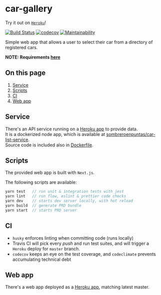 # car-gallery

Try it out on [`Heroku`](https://car-gallery-demo.herokuapp.com/)!

[![Build Status](https://travis-ci.com/sombreroEnPuntas/car-gallery.svg?branch=master)](https://travis-ci.com/sombreroEnPuntas/car-gallery)
[![codecov](https://codecov.io/gh/sombreroEnPuntas/car-gallery/branch/master/graph/badge.svg)](https://codecov.io/gh/sombreroEnPuntas/car-gallery)
[![Maintainability](https://api.codeclimate.com/v1/badges/ee4b4c3135deb8981c42/maintainability)](https://codeclimate.com/github/sombreroEnPuntas/car-gallery/maintainability)

Simple web app that allows a user to select their car from a directory of registered cars.

**NOTE: Requirements [here](assignment.md)**

## On this page

1.  [Service](#service)
1.  [Scripts](#scripts)
1.  [CI](#ci)
1.  [Web app](#web-app)

## Service

There's an API service running on a [Heroku app](https://car-list-service.herokuapp.com) to provide data.  
It is a dockerized node app, which is available at [sombreroenpuntas/car-list-service](https://hub.docker.com/r/sombreroenpuntas/car-list-service).  
Source code is included also in [Dockerfile](apiserver/Dockerfile).

## Scripts

The provided web app is built with `Next.js`.

The following scripts are available:

```js
yarn test   // run unit & integration tests with jest
yarn lint   // run flow, eslint & prettier code checks
yarn dev    // starts dev server locally, with hot reload
yarn build  // generate PRD bundle
yarn start  // starts PRD server
```

## CI

- `husky` enforces linting when committing code (runs locally)
- Travis CI will pick every _push_ and run test suites, and will trigger a `Heroku` deploy for `master` branch.
- `codecov` keeps an eye on the test coverage, and `codeclimate` prevents accumulating technical debt

## Web app

There's a web app deployed as a [Heroku app](https://car-gallery-demo.herokuapp.com/), matching latest master.
